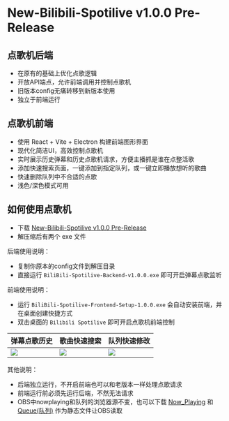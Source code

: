 # New-Bilibili-Spotilive v1.0.0 Pre-Release

## 点歌机后端
- 在原有的基础上优化点歌逻辑
- 开放API端点，允许前端调用并控制点歌机
- 旧版本config无痛转移到新版本使用
- 独立于前端运行

## 点歌机前端
- 使用 React + Vite + Electron 构建前端图形界面
- 现代化简洁UI，高效控制点歌机
- 实时展示历史弹幕和历史点歌机请求，方便主播抓是谁在点整活歌
- 添加快速搜索页面，一键添加到指定队列，或一键立即播放想听的歌曲
- 快速删除队列中不合适的点歌
- 浅色/深色模式可用

## 如何使用点歌机
- 下载 [New-Bilibili-Spotilive v1.0.0 Pre-Release](https://github.com/jo4rchy/Bilibili-Spotilive/releases/tag/r-v1.0.0)
- 解压缩后有两个 exe 文件

后端使用说明：
- 复制你原本的config文件到解压目录
- 直接运行 `BiliBili-Spotilive-Backend-v1.0.0.exe` 即可开启弹幕点歌监听

前端使用说明：
- 运行 `BiliBili-Spotilive-Frontend-Setup-1.0.0.exe` 会自动安装前端，并在桌面创建快捷方式
- 双击桌面的 `Bilibili Spotilive` 即可开启点歌机前端控制

| 弹幕点歌历史 | 歌曲快速搜索 | 队列快速修改 |
| - | - | - |
| ![](https://github.com/jo4rchy/Bilibili-Spotilive/blob/main/resources/frontend-0.png) | ![](https://github.com/jo4rchy/Bilibili-Spotilive/blob/main/resources/frontend-1.png) | ![](https://github.com/jo4rchy/Bilibili-Spotilive/blob/main/resources/frontend-2.png) |

其他说明：
- 后端独立运行，不开启前端也可以和老版本一样处理点歌请求
- 前端运行前必须先运行后端，不然无法请求
- OBS中nowplaying和队列的浏览器源不变，也可以下载 [Now_Playing](https://github.com/jo4rchy/Bilibili-Spotilive/tree/main/backend/static/nowplaying_widget) 和 [Queue(队列)](https://github.com/jo4rchy/Bilibili-Spotilive/tree/main/backend/static/queue_widget) 作为静态文件让OBS读取
